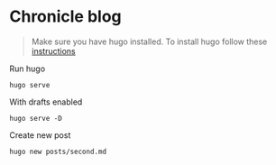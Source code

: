 # Chronicle blog

> Make sure you have hugo installed. To install hugo follow these [instructions](https://gohugo.io/installation/)

Run hugo

```
hugo serve
```

With drafts enabled

```
hugo serve -D
```

Create new post

```
hugo new posts/second.md
```
